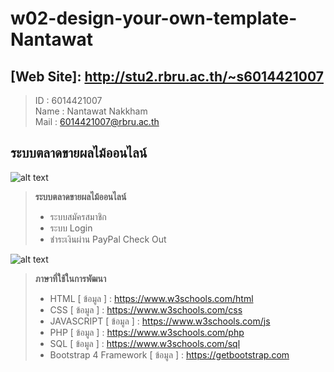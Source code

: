 # w02-design-your-own-template-Nantawat
## [Web Site]: http://stu2.rbru.ac.th/~s6014421007
> ID : 6014421007 <br>
> Name : Nantawat Nakkham <br>
> Mail : 6014421007@rbru.ac.th <br>




## ระบบตลาดขายผลไม้ออนไลน์
![alt text](https://sv1.picz.in.th/images/2019/01/22/Tdtk5f.png)
> **ระบบตลาดขายผลไม้ออนไลน์**
> - ระบบสมัครสมาชิก
> - ระบบ Login
> - ชำระเงินผ่าน PayPal Check Out 




![alt text](https://sv1.picz.in.th/images/2019/01/22/Tdtx5P.png)
> **ภาษาที่ใช้ในการพัฒนา**
> - HTML [ ข้อมูล ] : https://www.w3schools.com/html 
> - CSS [ ข้อมูล ] : https://www.w3schools.com/css 
> - JAVASCRIPT [ ข้อมูล ] : https://www.w3schools.com/js 
> - PHP [ ข้อมูล ] : https://www.w3schools.com/php 
> - SQL [ ข้อมูล ] : https://www.w3schools.com/sql 
> - Bootstrap 4 Framework [ ข้อมูล ] : https://getbootstrap.com 


